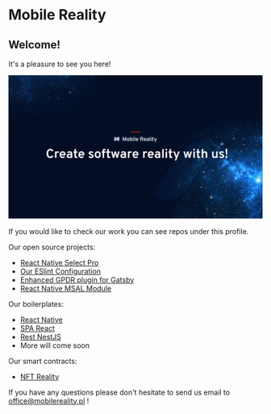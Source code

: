 # Mobile Reality
## Welcome!

It's a pleasure to see you here!

![banner](/profile/assets/banner.jpg)

If you would like to check our work you can see repos under this profile.

Our open source projects:
* [React Native Select Pro](https://github.com/MobileReality/react-native-select-pro)
* [Our ESlint Configuration](https://github.com/MobileReality/eslint-config)
* [Enhanced GPDR plugin for Gatsby](https://github.com/MobileReality/gatsby-plugin-gdpr-cookies)
* [React Native MSAL Module](https://github.com/MobileReality/react-native-msal-module)

Our boilerplates:

* [React Native](https://github.com/MobileReality/react-native-boilerplate)
* [SPA React](https://github.com/MobileReality/spa-react)
* [Rest NestJS](https://github.com/MobileReality/nestjs-rest)
* More will come soon

Our smart contracts:
* [NFT Reality](https://github.com/MobileReality/nft-reality-contracts)

If you have any questions please don't hesitate to send us email to office@mobilereality.pl !


